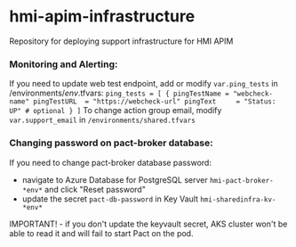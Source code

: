 # hmi-apim-infrastructure
Repository for deploying support infrastructure for HMI APIM


### Monitoring and Alerting:
If you need to update web test endpoint, add or modify `var.ping_tests` in /environments/*env*.tfvars:
`ping_tests = [
  {
    pingTestName = "webcheck-name"
    pingTestURL  = "https://webcheck-url"
    pingText     = "Status: UP" # optional
  }
]`
To change action group email, modify `var.support_email` in `/environments/shared.tfvars`

### Changing password on pact-broker database:
If you need to change pact-broker database password:
- navigate to Azure Database for PostgreSQL server `hmi-pact-broker-*env*` and click "Reset password"
- update the secret `pact-db-password` in Key Vault `hmi-sharedinfra-kv-*env*`

IMPORTANT! - if you don't update the keyvault secret, AKS cluster won't be able to read it and will fail to start Pact on the pod.
